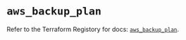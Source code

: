 # `aws_backup_plan`

Refer to the Terraform Registory for docs: [`aws_backup_plan`](https://registry.terraform.io/providers/hashicorp/aws/5.24.0/docs/resources/backup_plan).
